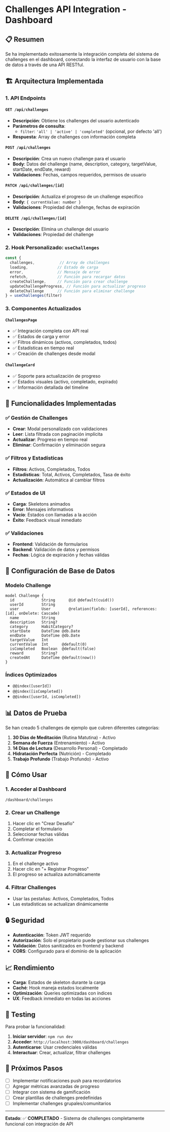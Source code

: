 # Challenges API Integration - Dashboard

## 📋 Resumen

Se ha implementado exitosamente la integración completa del sistema de challenges en el dashboard, conectando la interfaz de usuario con la base de datos a través de una API RESTful.

## 🏗️ Arquitectura Implementada

### 1. API Endpoints

#### `GET /api/challenges`
- **Descripción**: Obtiene los challenges del usuario autenticado
- **Parámetros de consulta**:
  - `filter`: `'all' | 'active' | 'completed'` (opcional, por defecto 'all')
- **Respuesta**: Array de challenges con información completa

#### `POST /api/challenges`
- **Descripción**: Crea un nuevo challenge para el usuario
- **Body**: Datos del challenge (name, description, category, targetValue, startDate, endDate, reward)
- **Validaciones**: Fechas, campos requeridos, permisos de usuario

#### `PATCH /api/challenges/[id]`
- **Descripción**: Actualiza el progreso de un challenge específico
- **Body**: `{ currentValue: number }`
- **Validaciones**: Propiedad del challenge, fechas de expiración

#### `DELETE /api/challenges/[id]`
- **Descripción**: Elimina un challenge del usuario
- **Validaciones**: Propiedad del challenge

### 2. Hook Personalizado: `useChallenges`

```typescript
const {
  challenges,           // Array de challenges
  loading,             // Estado de carga
  error,               // Mensaje de error
  refetch,             // Función para recargar datos
  createChallenge,     // Función para crear challenge
  updateChallengeProgress, // Función para actualizar progreso
  deleteChallenge      // Función para eliminar challenge
} = useChallenges(filter)
```

### 3. Componentes Actualizados

#### `ChallengesPage`
- ✅ Integración completa con API real
- ✅ Estados de carga y error
- ✅ Filtros dinámicos (activos, completados, todos)
- ✅ Estadísticas en tiempo real
- ✅ Creación de challenges desde modal

#### `ChallengeCard`
- ✅ Soporte para actualización de progreso
- ✅ Estados visuales (activo, completado, expirado)
- ✅ Información detallada del timeline

## 🎯 Funcionalidades Implementadas

### ✅ Gestión de Challenges
- **Crear**: Modal personalizado con validaciones
- **Leer**: Lista filtrada con paginación implícita
- **Actualizar**: Progreso en tiempo real
- **Eliminar**: Confirmación y eliminación segura

### ✅ Filtros y Estadísticas
- **Filtros**: Activos, Completados, Todos
- **Estadísticas**: Total, Activos, Completados, Tasa de éxito
- **Actualización**: Automática al cambiar filtros

### ✅ Estados de UI
- **Carga**: Skeletons animados
- **Error**: Mensajes informativos
- **Vacío**: Estados con llamadas a la acción
- **Éxito**: Feedback visual inmediato

### ✅ Validaciones
- **Frontend**: Validación de formularios
- **Backend**: Validación de datos y permisos
- **Fechas**: Lógica de expiración y fechas válidas

## 🔧 Configuración de Base de Datos

### Modelo Challenge
```prisma
model Challenge {
  id            String      @id @default(cuid())
  userId        String
  user          User        @relation(fields: [userId], references: [id], onDelete: Cascade)
  name          String
  description   String?
  category      HabitCategory?
  startDate     DateTime @db.Date
  endDate       DateTime @db.Date
  targetValue   Int
  currentValue  Int      @default(0)
  isCompleted   Boolean  @default(false)
  reward        String?
  createdAt     DateTime @default(now())
}
```

### Índices Optimizados
- `@@index([userId])`
- `@@index([isCompleted])`
- `@@index([userId, isCompleted])`

## 📊 Datos de Prueba

Se han creado 5 challenges de ejemplo que cubren diferentes categorías:

1. **30 Días de Meditación** (Rutina Matutina) - Activo
2. **Semana de Fuerza** (Entrenamiento) - Activo
3. **14 Días de Lectura** (Desarrollo Personal) - Completado
4. **Hidratación Perfecta** (Nutrición) - Completado
5. **Trabajo Profundo** (Trabajo Profundo) - Activo

## 🚀 Cómo Usar

### 1. Acceder al Dashboard
```
/dashboard/challenges
```

### 2. Crear un Challenge
1. Hacer clic en "Crear Desafío"
2. Completar el formulario
3. Seleccionar fechas válidas
4. Confirmar creación

### 3. Actualizar Progreso
1. En el challenge activo
2. Hacer clic en "+ Registrar Progreso"
3. El progreso se actualiza automáticamente

### 4. Filtrar Challenges
- Usar las pestañas: Activos, Completados, Todos
- Las estadísticas se actualizan dinámicamente

## 🔒 Seguridad

- **Autenticación**: Token JWT requerido
- **Autorización**: Solo el propietario puede gestionar sus challenges
- **Validación**: Datos sanitizados en frontend y backend
- **CORS**: Configurado para el dominio de la aplicación

## 📈 Rendimiento

- **Carga**: Estados de skeleton durante la carga
- **Caché**: Hook maneja estados localmente
- **Optimización**: Queries optimizadas con índices
- **UX**: Feedback inmediato en todas las acciones

## 🧪 Testing

Para probar la funcionalidad:

1. **Iniciar servidor**: `npm run dev`
2. **Acceder**: `http://localhost:3000/dashboard/challenges`
3. **Autenticarse**: Usar credenciales válidas
4. **Interactuar**: Crear, actualizar, filtrar challenges

## 🔄 Próximos Pasos

- [ ] Implementar notificaciones push para recordatorios
- [ ] Agregar métricas avanzadas de progreso
- [ ] Integrar con sistema de gamificación
- [ ] Crear plantillas de challenges predefinidas
- [ ] Implementar challenges grupales/comunitarios

---

**Estado**: ✅ **COMPLETADO** - Sistema de challenges completamente funcional con integración de API
